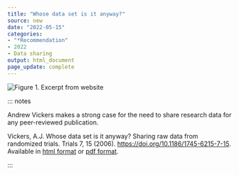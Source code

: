 ```yaml
---
title: "Whose data set is it anyway?"
source: new
date: "2022-05-15"
categories:
- "*Recommendation"
- 2022
- Data sharing
output: html_document
page_update: complete
---
```


![Figure 1. Excerpt from website](http://www.pmean.com/new-images/22/whose-data-01.png)

::: notes

Andrew Vickers makes a strong case for the need to share research data for any peer-reviewed publication.

Vickers, A.J. Whose data set is it anyway? Sharing raw data from randomized trials. Trials 7, 15 (2006). https://doi.org/10.1186/1745-6215-7-15. Available in [html format][vic1] or [pdf format][vic2].

[vic1]: https://trialsjournal.biomedcentral.com/articles/10.1186/1745-6215-7-15
[vic2]: https://trialsjournal.biomedcentral.com/track/pdf/10.1186/1745-6215-7-15.pdf

:::
